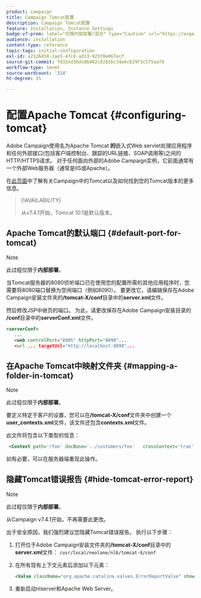 ```yaml
---
product: campaign
title: Campaign Tomcat配置
description: Campaign Tomcat配置
feature: Installation, Instance Settings
badge-v7-prem: label="仅限内部部署/混合" type="Caution" url="https://experienceleague.adobe.com/docs/campaign-classic/using/installing-campaign-classic/architecture-and-hosting-models/hosting-models-lp/hosting-models.html?lang=zh-Hans" tooltip="仅适用于内部部署和混合部署"
audience: installation
content-type: reference
topic-tags: initial-configuration
exl-id: a2126458-2ae5-47c6-ad13-925f0e067ecf
source-git-commit: f032ed3bdc0b402c8281bc34e6cb29f3c575aaf9
workflow-type: tm+mt
source-wordcount: '314'
ht-degree: 1%

---
```


# 配置Apache Tomcat {#configuring-tomcat}

Adobe Campaign使用名为Apache Tomcat **的**&#x200B;嵌入式Web servlet处理应用程序和任何外部接口(包括客户端控制台、跟踪的URL链接、SOAP调用等)之间的HTTP/HTTPS请求。 对于任何面向外部的Adobe Campaign实例，它前面通常有一个外部Web服务器（通常是IIS或Apache）。

在[此页面](../../production/using/locate-tomcat-version.md)中了解有关Campaign中的Tomcat以及如何找到您的Tomcat版本的更多信息。

>[!AVAILABILITY]
>
> 从v7.4.1开始，Tomcat 10.1是默认版本。
>


## Apache Tomcat的默认端口 {#default-port-for-tomcat}


>[!NOTE]
>
>此过程仅限于&#x200B;**内部部署**。
>

当Tomcat服务器的8080侦听端口已在使用您的配置所需的其他应用程序时，您需要将8080端口替换为空闲端口（例如8090）。 要更改它，请编辑保存在Adobe Campaign安装文件夹的&#x200B;**/tomcat-X/conf**&#x200B;目录中的&#x200B;**server.xml**&#x200B;文件。

然后修改JSP中继页的端口。 为此，请更改保存在Adobe Campaign安装目录的&#x200B;**/conf**&#x200B;目录中的&#x200B;**serverConf.xml**&#x200B;文件。

```xml
<serverConf>
   ...
   <web controlPort="8005" httpPort="8090"...
   <url ... targetUrl="http://localhost:8090"...
```

## 在Apache Tomcat中映射文件夹 {#mapping-a-folder-in-tomcat}


>[!NOTE]
>
>此过程仅限于&#x200B;**内部部署**。
>

要定义特定于客户的设置，您可以在&#x200B;**/tomcat-X/conf**&#x200B;文件夹中创建一个&#x200B;**user_contexts.xml**&#x200B;文件，该文件还包含&#x200B;**contexts.xml**&#x200B;文件。

此文件将包含以下类型的信息：

```xml
 <Context path='/foo' docBase='../customers/foo'   crossContext='true' debug='0' reloadable='true' trusted='false'/>
```

如有必要，可以在服务器端重现此操作。

## 隐藏Tomcat错误报告 {#hide-tomcat-error-report}


>[!NOTE]
>
>此过程仅限于&#x200B;**内部部署**。
>
>从Campaign v7.4.1开始，不再需要此更改。
>

出于安全原因，我们强烈建议您隐藏Tomcat错误报告。 执行以下步骤：

1. 打开位于Adobe Campaign安装文件夹的&#x200B;**/tomcat-X/conf**&#x200B;目录中的&#x200B;**server.xml**&#x200B;文件： `/usr/local/neolane/nl6/tomcat-X/conf`
1. 在所有现有上下文元素后添加以下元素：

   ```xml
   <Valve className="org.apache.catalina.valves.ErrorReportValve" showReport="false" showServerInfo="false"/>
   ```

1. 重新启动nlserver和Apache Web Server。
